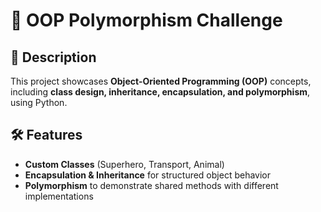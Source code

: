 # 🚀 OOP Polymorphism Challenge  

## 📌 Description  
This project showcases **Object-Oriented Programming (OOP)** concepts, including **class design, inheritance, encapsulation, and polymorphism**, using Python.  

## 🛠️ Features  
- **Custom Classes** (Superhero, Transport, Animal)  
- **Encapsulation & Inheritance** for structured object behavior  
- **Polymorphism** to demonstrate shared methods with different implementations
